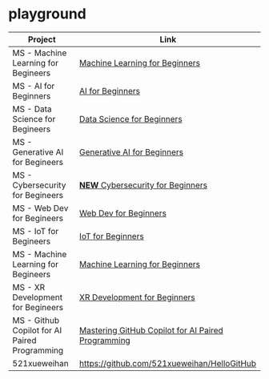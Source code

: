 # playground

| Project | Link |
| ------- | ---- |
| MS - Machine Learning for Begineers | [Machine Learning for Beginners](https://aka.ms/ml-beginners) |
| MS - AI for Beginners | [AI for Beginners](https://aka.ms/ai-beginners) |
| MS - Data Science for Begineers | [Data Science for Beginners](https://aka.ms/datascience-beginners) |
| MS - Generative AI for Begineers | [Generative AI for Beginners](https://aka.ms/genai-beginners) |
| MS - Cybersecurity for Begineers | [**NEW** Cybersecurity for Beginners](https://github.com/microsoft/Security-101??WT.mc_id=academic-96948-sayoung) |
| MS - Web Dev for Begineers | [Web Dev for Beginners](https://aka.ms/webdev-beginners) |
| MS - IoT for Begineers | [IoT for Beginners](https://aka.ms/iot-beginners) |
| MS - Machine Learning for Begineers | [Machine Learning for Beginners](https://aka.ms/ml-beginners) |
| MS - XR Development for Begineers | [XR Development for Beginners](https://aka.ms/xr-dev-for-beginners) |
| MS - Github Copilot for AI Paired Programming | [Mastering GitHub Copilot for AI Paired Programming](https://aka.ms/GitHubCopilotAI) |
| 521xueweihan | https://github.com/521xueweihan/HelloGitHub |

